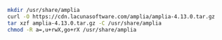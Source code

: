 ﻿```sh
mkdir /usr/share/amplia
curl -O https://cdn.lacunasoftware.com/amplia/amplia-4.13.0.tar.gz
tar xzf amplia-4.13.0.tar.gz -C /usr/share/amplia
chmod -R a=,u+rwX,go+rX /usr/share/amplia
```
